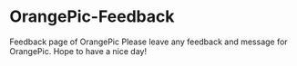 # OrangePic-Feedback
Feedback page of OrangePic
Please leave any feedback and message for OrangePic. Hope to have a nice day!
